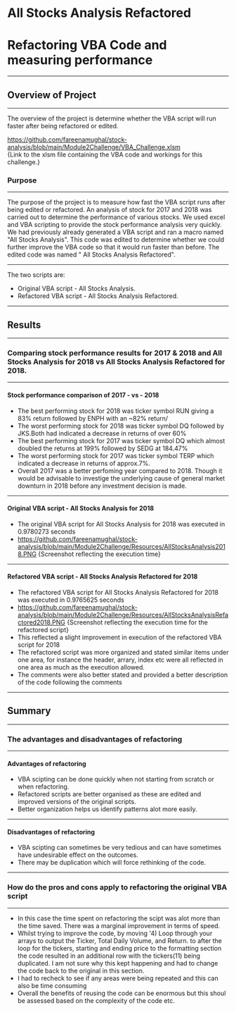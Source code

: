 # All Stocks Analysis Refactored


# Refactoring VBA Code and measuring performance
---
## Overview of Project
---
The overview of the project is determine whether the VBA script will run faster after being refactored or edited. 

https://github.com/fareenamughal/stock-analysis/blob/main/Module2Challenge/VBA_Challenge.xlsm   
{Link to the xlsm file containing the VBA code and workings for this challenge.}

### Purpose
---
The purpose of the project is to measure how fast the VBA script runs after being edited or refactored.
An analysis of stock for 2017 and 2018 was carried out to determine the performance of various stocks. We used excel and VBA scripting to provide the stock            performance analysis very quickly. We had previously already generated a VBA script and ran a macro named "All Stocks Analysis". This code was edited to determine      whether we could further improve the VBA code so that it would run faster than before. The edited code was named " All Stocks Analysis Refactored".

---
The two scripts are:
  - Original VBA script - All Stocks Analysis.
  - Refactored VBA script - All Stocks Analysis Refactored.
---
## Results
--- 
### Comparing stock performance results for 2017 & 2018 and All Stocks Analysis for 2018 vs All Stocks Analysis Refactored for 2018.
--- 
#### Stock performance comparison of 2017 - vs - 2018
  - The best performing stock for 2018 was ticker symbol RUN giving a 83% return followed by ENPH with an ~82% return/
  - The worst performing stock for 2018 was ticker symbol DQ followed by JKS.Both had indicated a decrease in returns of over 60%
  - The best performing stock for 2017 was ticker symbol DQ which almost doubled the returns at 199% followed by SEDG at 184.47%
  - The worst performing stock for 2017 was ticker symbol TERP which indicated a decrease in returns of approx.7%.
  - Overall 2017 was a better perfoming year compared to 2018. Though it would be advisable to investige the underlying cause of general market downturn in 2018           before any investment decision is made.	 
----
#### Original VBA script - All Stocks Analysis for 2018
  - The original VBA script for All Stocks Analysis for 2018 was executed in 0.9780273 seconds
  - https://github.com/fareenamughal/stock-analysis/blob/main/Module2Challenge/Resources/AllStocksAnalysis2018.PNG
    {Screenshot reflecting the execution time}
----
#### Refactored VBA script - All Stocks Analysis Refactored for 2018
  - The refactored VBA script for All Stocks Analysis Refactored for 2018 was executed in 0.9765625 seconds 
  - https://github.com/fareenamughal/stock-analysis/blob/main/Module2Challenge/Resources/AllStocksAnalysisRefactored2018.PNG
    {Screenshot reflecting the execution time for the refactored script}
  - This reflected a slight improvement in execution of the refactored VBA script for 2018
  - The refactored script was more organized and stated similar items under one area, for instance the header, arrary, index etc were all reflected in one area as much     as the execution allowed.
  - The comments were also better stated and provided a better description of the code following the comments

---
## Summary
---
### The advantages and disadvantages of refactoring
---
#### Advantages of refactoring
  - VBA scipting can be done quickly when not starting from scratch or when refactoring.
  - Refactored scripts are better organised as these are edited and improved versions of the original scripts.
  - Better organization helps us identify patterns alot more easily. 
---
#### Disadvantages of refactoring
  - VBA scipting can sometimes be very tedious and can have sometimes have undesirable effect on the outcomes.
  - There may be duplication which will force rethinking of the code.
---

### How do the pros and cons apply to refactoring the original VBA script
---
  - In this case the time spent on refactoring the scipt was alot more than the time saved. There was a marginal improvement in terms of speed.
  - Whilst trying to improve the code, by moving '4) Loop through your arrays to output the Ticker, Total Daily Volume, and Return. to after the loop for the tickers,     starting and ending price to the formatting section the code resulted in an additional row with the tickers(11) being duplicated. I am not sure why this kept           happening and had to change the code back to the original in this section.
  - I had to recheck to see if any areas were being repeated and this can also be time consuming
  - Overall the benefits of reusing the code can be enormous but this shoul be assessed based on the complexity of the code etc. 

